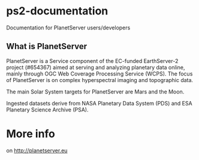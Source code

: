 # ps2-documentation
Documentation for PlanetServer users/developers

## What is PlanetServer

PlanetServer is a Service component of the EC-funded EarthServer-2 project (#654367) aimed at serving and analyzing planetary data online, mainly through OGC Web Coverage Processing Service (WCPS). The focus of PlanetServer is on complex hyperspectral imaging and topographic data.

The main Solar System targets for PlanetServer are Mars and the Moon.

Ingested datasets derive from NASA Planetary Data System (PDS) and ESA Planetary Science Archive (PSA).

# More info

on http://planetserver.eu
